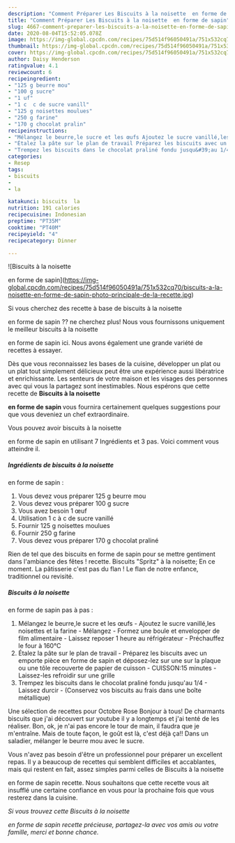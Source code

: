 ```yaml
---
description: "Comment Préparer Les Biscuits à la noisette  en forme de sapin"
title: "Comment Préparer Les Biscuits à la noisette  en forme de sapin"
slug: 4667-comment-preparer-les-biscuits-a-la-noisette-en-forme-de-sapin
date: 2020-08-04T15:52:05.078Z
image: https://img-global.cpcdn.com/recipes/75d514f96050491a/751x532cq70/biscuits-a-la-noisette-en-forme-de-sapin-photo-principale-de-la-recette.jpg
thumbnail: https://img-global.cpcdn.com/recipes/75d514f96050491a/751x532cq70/biscuits-a-la-noisette-en-forme-de-sapin-photo-principale-de-la-recette.jpg
cover: https://img-global.cpcdn.com/recipes/75d514f96050491a/751x532cq70/biscuits-a-la-noisette-en-forme-de-sapin-photo-principale-de-la-recette.jpg
author: Daisy Henderson
ratingvalue: 4.1
reviewcount: 6
recipeingredient:
- "125 g beurre mou"
- "100 g sucre"
- "1 uf"
- "1 c  c de sucre vanill"
- "125 g noisettes moulues"
- "250 g farine"
- "170 g chocolat pralin"
recipeinstructions:
- "Mélangez le beurre,le sucre et les œufs Ajoutez le sucre vanillé,les noisettes et la farine Mélangez Formez une boule et envelopper de film alimentaire Laissez reposer 1 heure au réfrigérateur Préchauffez le four à 160°C"
- "Étalez la pâte sur le plan de travail Préparez les biscuits avec un emporte pièce en forme de sapin et déposez-lez sur une sur la plaque ou une tôle recouverte de papier de cuisson CUISSON:15 minutes Laissez-les refroidir sur une grille"
- "Trempez les biscuits dans le chocolat praliné fondu jusqu&#39;au 1/4 Laissez durcir (Conservez vos biscuits au frais dans une boîte métallique)"
categories:
- Resep
tags:
- biscuits
- 
- la

katakunci: biscuits  la 
nutrition: 191 calories
recipecuisine: Indonesian
preptime: "PT35M"
cooktime: "PT40M"
recipeyield: "4"
recipecategory: Dinner

---
```



![Biscuits à la noisette

en forme de sapin](https://img-global.cpcdn.com/recipes/75d514f96050491a/751x532cq70/biscuits-a-la-noisette-en-forme-de-sapin-photo-principale-de-la-recette.jpg)

Si vous cherchez des recette à base de biscuits à la noisette

en forme de sapin ?? ne cherchez plus! Nous vous fournissons uniquement le meilleur biscuits à la noisette

en forme de sapin ici. Nous avons également une grande variété de recettes à essayer.

Dès que vous reconnaissez les bases de la cuisine, développer un plat ou un plat tout simplement délicieux peut être une expérience aussi libératrice et enrichissante. Les senteurs de votre maison et les visages des personnes avec qui vous la partagez sont inestimables. Nous espérons que cette recette de <strong> Biscuits à la noisette

en forme de sapin </strong> vous fournira certainement quelques suggestions pour que vous deveniez un chef extraordinaire.

<!--inarticleads1-->

Vous pouvez avoir biscuits à la noisette

en forme de sapin en utilisant 7 Ingrédients et 3 pas. Voici comment vous atteindre il.

##### Ingrédients de biscuits à la noisette

en forme de sapin :

1. Vous devez vous préparer 125 g beurre mou
1. Vous devez vous préparer 100 g sucre
1. Vous avez besoin 1 œuf
1. Utilisation 1 c à c de sucre vanillé
1. Fournir 125 g noisettes moulues
1. Fournir 250 g farine
1. Vous devez vous préparer 170 g chocolat praliné


Rien de tel que des biscuits en forme de sapin pour se mettre gentiment dans l&#39;ambiance des fêtes ! recette. Biscuits &#34;Spritz&#34; à la noisette; En ce moment. La pâtisserie c&#39;est pas du flan ! Le flan de notre enfance, traditionnel ou revisité. 

<!--inarticleads2-->

##### Biscuits à la noisette

en forme de sapin pas à pas :

1. Mélangez le beurre,le sucre et les œufs - Ajoutez le sucre vanillé,les noisettes et la farine - Mélangez - Formez une boule et envelopper de film alimentaire - Laissez reposer 1 heure au réfrigérateur - Préchauffez le four à 160°C
1. Étalez la pâte sur le plan de travail - Préparez les biscuits avec un emporte pièce en forme de sapin et déposez-lez sur une sur la plaque ou une tôle recouverte de papier de cuisson - CUISSON:15 minutes - Laissez-les refroidir sur une grille
1. Trempez les biscuits dans le chocolat praliné fondu jusqu&#39;au 1/4 - Laissez durcir - (Conservez vos biscuits au frais dans une boîte métallique)


Une sélection de recettes pour Octobre Rose Bonjour à tous! De charmants biscuits que j&#39;ai découvert sur youtube il y a longtemps et j&#39;ai tenté de les réaliser. Bon, ok, je n&#39;ai pas encore le tour de main, il faudra que je m&#39;entraîne. Mais de toute façon, le goût est là, c&#39;est déjà ça!! Dans un saladier, mélanger le beurre mou avec le sucre. 

<!--inarticleads1-->

<p>
Vous n'avez pas besoin d'être un professionnel pour préparer un excellent repas. Il y a beaucoup de recettes qui semblent difficiles et accablantes, mais qui restent en fait, assez simples parmi celles de Biscuits à la noisette

en forme de sapin recette. Nous souhaitons que cette recette vous ait insufflé une certaine confiance en vous pour la prochaine fois que vous resterez dans la cuisine.
</p>

<p>
<i>Si vous trouvez cette Biscuits à la noisette

en forme de sapin recette précieuse, partagez-la avec vos amis ou votre famille, merci et bonne chance.</i>
</p>
